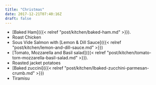 ```yaml
---
title: "Christmas"
date: 2017-12-21T07:40:16Z
draft: false
---
```

<!--more-->

* [Baked Ham]({{< relref "post/kitchen/baked-ham.md" >}}).
* Roast Chicken
* Sous Vide Salmon with [Lemon & Dill Sauce]({{< relref "post/kitchen/lemon-and-dill-sauce.md" >}})
* [Tomato, Mozzarella and Basil salad]({{< relref "post/kitchen/tomato-torn-mozzarella-basil-salad.md" >}}).
* Roasted jacket potatoes
* [Baked zuccini]({{< relref "post/kitchen/lbaked-zucchini-parmesan-crumb.md" >}})
* Tiramisu